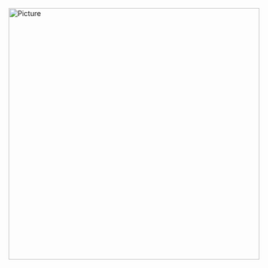 <img src="https://github.com/user-attachments/assets/9c95b7ae-0d6a-4402-862a-7ce00865c143"
        alt="Picture" 
        width="500" 
        height="500" 
        style="display: block; margin: 0 auto" />
        
